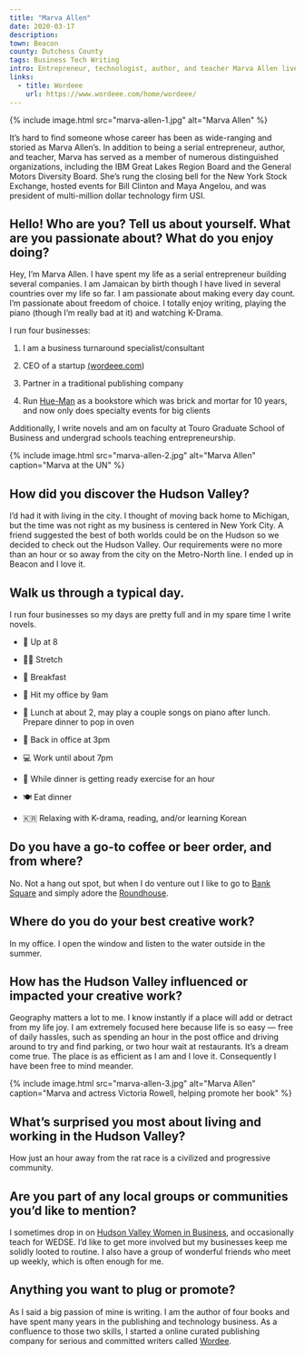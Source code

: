```yaml
---
title: "Marva Allen"
date: 2020-03-17
description:
town: Beacon
county: Dutchess County
tags: Business Tech Writing
intro: Entrepreneur, technologist, author, and teacher Marva Allen lives in Beacon and runs four businesses.
links:
  - title: Wordeee
    url: https://www.wordeee.com/home/wordeee/
---
```


{% include image.html src="marva-allen-1.jpg" alt="Marva Allen" %}

It’s hard to find someone whose career has been as wide-ranging and storied as Marva Allen’s. In addition to being a serial entrepreneur, author, and teacher, Marva has served as a member of numerous distinguished organizations, including the IBM Great Lakes Region Board and the General Motors Diversity Board. She’s rung the closing bell for the New York Stock Exchange, hosted events for Bill Clinton and Maya Angelou, and was president of multi-million dollar technology firm USI.

## Hello! Who are you? Tell us about yourself. What are you passionate about? What do you enjoy doing?

Hey, I’m Marva Allen. I have spent my life as a serial entrepreneur building several companies. I am Jamaican by birth though I have lived in several countries over my life so far. I am passionate about making every day count. I’m passionate about freedom of choice. I totally enjoy writing, playing the piano (though I’m really bad at it) and watching K-Drama.

I run four businesses:

1. I am a business turnaround specialist/consultant

2. CEO of a startup [(wordeee.com](http://wordeee.com/))

3. Partner in a traditional publishing company

4. Run [Hue-Man](https://www.theroot.com/harlems-hue-man-bookstore-not-saying-goodbye-1790892529) as a bookstore which was brick and mortar for 10 years, and now only does specialty events for big clients

Additionally, I write novels and am on faculty at Touro Graduate School of Business and undergrad schools teaching entrepreneurship.

{% include image.html src="marva-allen-2.jpg" alt="Marva Allen" caption="Marva at the UN" %}

## How did you discover the Hudson Valley?

I’d had it with living in the city. I thought of moving back home to Michigan, but the time was not right as my business is centered in New York City. A friend suggested the best of both worlds could be on the Hudson so we decided to check out the Hudson Valley. Our requirements were no more than an hour or so away from the city on the Metro-North line. I ended up in Beacon and I love it.

## Walk us through a typical day.

I run four businesses so my days are pretty full and in my spare time I write novels.

- 🌄 Up at 8

- 🙆‍♀️ Stretch

- 🍳 Breakfast

- 💼 Hit my office by 9am

- 🎹 Lunch at about 2, may play a couple songs on piano after lunch. Prepare dinner to pop in oven

- 💼 Back in office at 3pm

- 💻 Work until about 7pm

- 👟 While dinner is getting ready exercise for an hour

- 🍽 Eat dinner

- 🇰🇷 Relaxing with K-drama, reading, and/or learning Korean

## Do you have a go-to coffee or beer order, and from where?

No. Not a hang out spot, but when I do venture out I like to go to [Bank Square](http://banksquarecoffeehouse.com/) and simply adore the [Roundhouse](https://roundhousebeacon.com/).

## Where do you do your best creative work?

In my office. I open the window and listen to the water outside in the summer.

## How has the Hudson Valley influenced or impacted your creative work?

Geography matters a lot to me. I know instantly if a place will add or detract from my life joy. I am extremely focused here because life is so easy — free of daily hassles, such as spending an hour in the post office and driving around to try and find parking, or two hour wait at restaurants. It’s a dream come true. The place is as efficient as I am and I love it. Consequently I have been free to mind meander.

{% include image.html src="marva-allen-3.jpg" alt="Marva Allen" caption="Marva and actress Victoria Rowell, helping promote her book" %}

## What’s surprised you most about living and working in the Hudson Valley?

How just an hour away from the rat race is a civilized and progressive community.

## Are you part of any local groups or communities you’d like to mention?

I sometimes drop in on [Hudson Valley Women in Business](https://hudsonvalleywomeninbusiness.com/), and occasionally teach for WEDSE. I’d like to get more involved but my businesses keep me solidly looted to routine. I also have a group of wonderful friends who meet up weekly, which is often enough for me.

## Anything you want to plug or promote?

As I said a big passion of mine is writing. I am the author of four books and have spent many years in the publishing and technology business. As a confluence to those two skills, I started a online curated publishing company for serious and committed writers called [Wordee](https://www.wordeee.com/home/wordeee/).
